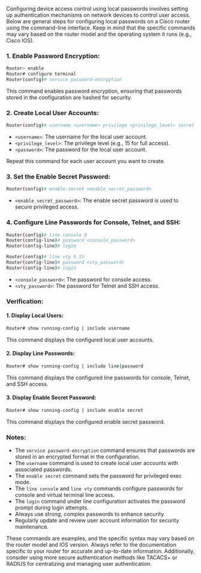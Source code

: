Configuring device access control using local passwords involves setting up authentication mechanisms on network devices to control user access. Below are general steps for configuring local passwords on a Cisco router using the command-line interface. Keep in mind that the specific commands may vary based on the router model and the operating system it runs (e.g., Cisco IOS).

### 1. Enable Password Encryption:

```bash
Router> enable
Router# configure terminal
Router(config)# service password-encryption
```

This command enables password encryption, ensuring that passwords stored in the configuration are hashed for security.

### 2. Create Local User Accounts:

```bash
Router(config)# username <username> privilege <privilege_level> secret <password>
```

- `<username>`: The username for the local user account.
- `<privilege_level>`: The privilege level (e.g., 15 for full access).
- `<password>`: The password for the local user account.

Repeat this command for each user account you want to create.

### 3. Set the Enable Secret Password:

```bash
Router(config)# enable secret <enable_secret_password>
```

- `<enable_secret_password>`: The enable secret password is used to secure privileged access.

### 4. Configure Line Passwords for Console, Telnet, and SSH:

```bash
Router(config)# line console 0
Router(config-line)# password <console_password>
Router(config-line)# login

Router(config)# line vty 0 15
Router(config-line)# password <vty_password>
Router(config-line)# login
```

- `<console_password>`: The password for console access.
- `<vty_password>`: The password for Telnet and SSH access.

### Verification:

#### 1. Display Local Users:

```bash
Router# show running-config | include username
```

This command displays the configured local user accounts.

#### 2. Display Line Passwords:

```bash
Router# show running-config | include line|password
```

This command displays the configured line passwords for console, Telnet, and SSH access.

#### 3. Display Enable Secret Password:

```bash
Router# show running-config | include enable secret
```

This command displays the configured enable secret password.

### Notes:

- The `service password-encryption` command ensures that passwords are stored in an encrypted format in the configuration.
- The `username` command is used to create local user accounts with associated passwords.
- The `enable secret` command sets the password for privileged exec mode.
- The `line console` and `line vty` commands configure passwords for console and virtual terminal line access.
- The `login` command under line configuration activates the password prompt during login attempts.
- Always use strong, complex passwords to enhance security.
- Regularly update and review user account information for security maintenance.

These commands are examples, and the specific syntax may vary based on the router model and IOS version. Always refer to the documentation specific to your router for accurate and up-to-date information. Additionally, consider using more secure authentication methods like TACACS+ or RADIUS for centralizing and managing user authentication.
